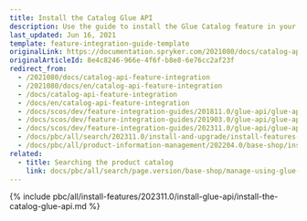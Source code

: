 ```yaml
---
title: Install the Catalog Glue API
description: Use the guide to install the Glue Catalog feature in your project.
last_updated: Jun 16, 2021
template: feature-integration-guide-template
originalLink: https://documentation.spryker.com/2021080/docs/catalog-api-feature-integration
originalArticleId: 8e4c8246-966e-4f6f-b8e8-6e76cc2af23f
redirect_from:
  - /2021080/docs/catalog-api-feature-integration
  - /2021080/docs/en/catalog-api-feature-integration
  - /docs/catalog-api-feature-integration
  - /docs/en/catalog-api-feature-integration
  - /docs/scos/dev/feature-integration-guides/201811.0/glue-api/glue-api-catalog-feature-integration.html
  - /docs/scos/dev/feature-integration-guides/201903.0/glue-api/glue-api-catalog-feature-integration.html
  - /docs/scos/dev/feature-integration-guides/202311.0/glue-api/glue-api-catalog-feature-integration.html
  - /docs/pbc/all/search/202311.0/install-and-upgrade/install-features-and-glue-api/install-the-catalog-glue-api.html
  - /docs/pbc/all/product-information-management/202204.0/base-shop/install-and-upgrade/install-glue-api/install-the-catalog-glue-api.html
related:
  - title: Searching the product catalog
    link: docs/pbc/all/search/page.version/base-shop/manage-using-glue-api/glue-api-search-the-product-catalog.html
---
```


{% include pbc/all/install-features/202311.0/install-glue-api/install-the-catalog-glue-api.md %} <!-- To edit, see /_includes/pbc/all/install-features/202311.0/install-glue-api/install-the-catalog-glue-api.md -->
